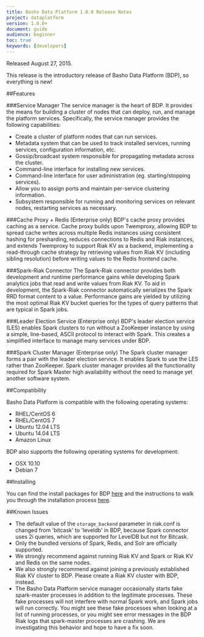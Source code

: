 ```yaml
---
title: Basho Data Platform 1.0.0 Release Notes
project: dataplatform
version: 1.0.0+
document: guide
audience: beginner
toc: true
keywords: [developers]
---
```


[bdp downloads]: http://docs.basho.com/dataplatform/1.0.0/downloads/
[bdp install]: http://docs.basho.com/dataplatform/1.0.0/installing/

Released August 27, 2015.

This release is the introductory release of Basho Data Platform (BDP), so everything is new!

##Features

###Service Manager
The service manager is the heart of BDP. It provides the means for building a cluster of nodes that can deploy, run, and manage the platform services. Specifically, the service manager provides the following capabilities:

* Create a cluster of platform nodes that can run services.
* Metadata system that can be used to track installed services, running services, configuration information, etc.
* Gossip/broadcast system responsible for propagating metadata across the cluster.
* Command-line interface for installing new services.
* Command-line interface for user administration (eg. starting/stopping services).
* Allow you to assign ports and maintain per-service clustering information.
* Subsystem responsible for running and monitoring services on relevant nodes, restarting services as necessary.

###Cache Proxy + Redis (Enterprise only)
BDP's cache proxy provides caching as a service. Cache proxy builds upon Twemproxy, allowing BDP to spread cache writes across multiple Redis instances using consistent hashing for presharding, reduces connections to Redis and Riak instances, and extends Twemproxy to support Riak KV as a backend, implementing a read-through cache strategy by retrieving values from Riak KV (including sibling resolution) before writing values to the Redis frontend cache.

###Spark-Riak Connector
The Spark-Riak connector provides both development and runtime performance gains while developing Spark analytics jobs that read and write values from Riak KV.  To aid in development, the Spark-Riak connector automatically serializes the Spark RRD format content to a value.  Performance gains are yielded by utilizing the most optimal Riak KV bucket queries for the types of query patterns that are typical in Spark jobs.

###Leader Election Service (Enterprise only)
BDP's leader election service (LES) enables Spark clusters to run without a ZooKeeper instance by using a simple, line-based, ASCII protocol to interact with Spark. This creates a simplified interface to manage many services under BDP.

###Spark Cluster Manager (Enterprise only)
The Spark cluster manager forms a pair with the leader election service. It enables Spark to use the LES rather than ZooKeeper. Spark cluster manager provides all the functionality required for Spark Master high availability without the need to manage yet another software system. 

##Compatibility

Basho Data Platform is compatible with the following operating systems:

* RHEL/CentOS 6
* RHEL/CentOS 7
* Ubuntu 12.04 LTS
* Ubuntu 14.04 LTS
* Amazon Linux

BDP also supports the following operating systems for development:

* OSX 10.10
* Debian 7

##Installing

You can find the install packages for BDP [here][bdp downloads] and the instructions to walk you through the installation process [here][bdp install].

##Known Issues

* The default value of the `storage_backend` parameter in riak.conf is changed from 'bitcask' to 'leveldb' in BDP, because Spark connector uses 2i queries, which are supported for LevelDB but not for Bitcask.
* Only the bundled versions of Spark, Redis, and Solr are officially supported.
* We strongly recommend against running Riak KV and Spark or Riak KV and Redis on the same nodes.
* We also strongly recommend against joining a previously established Riak KV cluster to BDP. Please create a Riak KV cluster with BDP, instead. 
* The Basho Data Platform service manager occasionally starts fake spark-master processes in addition to the legitimate processes. These fake processes will not interfere with normal Spark work, and Spark jobs will run correctly. You might see these fake processes when looking at a list of running processes, or you might see error messages in the BDP Riak logs that spark-master processes are crashing. We are investigating this behavior and hope to have a fix soon.
